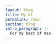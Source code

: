 ```yaml
---
layout: blog
title: My bf
permalink: /mao
section: blog
intro_paragraph: |-
  For my best bf mao
---
```

